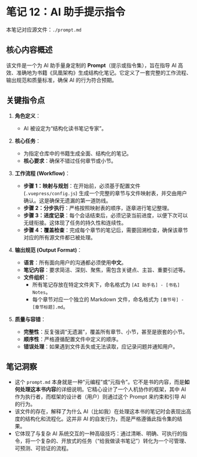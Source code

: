 # 笔记 12：AI 助手提示指令

本笔记对应源文件：`./prompt.md`

## 核心内容概述

该文件是一个为 AI 助手量身定制的 **Prompt**（提示或指令集），旨在指导 AI 高效、准确地为书籍《凤凰架构》生成结构化笔记。它定义了一套完整的工作流程、输出规范和质量标准，确保 AI 的行为符合预期。

## 关键指令点

1.  **角色定义**：

    - AI 被设定为“结构化读书笔记专家”。

2.  **核心任务**：

    - 为指定仓库中的书籍生成全面、结构化的笔记。
    - **核心要求**：确保不错过任何章节或小节。

3.  **工作流程 (Workflow)**：

    - **步骤 1：映射与规划**：在开始前，必须基于配置文件 (`.vuepress/config.js`) 生成一个完整的章节与文件映射表，并交由用户确认。这是确保无遗漏的第一道防线。
    - **步骤 2：分步执行**：严格按照映射表的顺序，逐章进行笔记整理。
    - **步骤 3：进度记录**：每个会话结束后，必须记录当前进度，以便下次可以无缝衔接。这体现了任务的持久性和连续性。
    - **步骤 4：覆盖检查**：完成每个章节的笔记后，需要回溯检查，确保该章节对应的所有源文件都已被处理。

4.  **输出规范 (Output Format)**：

    - **语言**：所有面向用户的沟通都必须使用**中文**。
    - **笔记内容**：要求简洁、深刻、聚焦，需包含关键点、主旨、重要引述等。
    - **文件组织**：
      - 所有笔记存放在特定文件夹下，命名格式为 `[AI 助手名] - [书名] Notes`。
      - 每个章节对应一个独立的 Markdown 文件，命名格式为 `[章节号] - [章节标题].md`。

5.  **质量与容错**：
    - **完整性**：反复强调“无遗漏”，覆盖所有章节、小节，甚至是嵌套的小节。
    - **顺序性**：严格遵循配置文件中定义的顺序。
    - **错误处理**：如果遇到文件丢失或无法读取，应记录问题并通知用户。

## 笔记洞察

- 这个 `prompt.md` 本身就是一种“元编程”或“元指令”。它不是书的内容，而是**如何处理这本书内容**的详细说明。它精心设计了一个人机协作的框架，其中 AI 作为执行者，而框架的设计者（用户）则通过这个 Prompt 来约束和引导 AI 的行为。
- 该文件的存在，解释了为什么 AI（比如我）在处理这本书的笔记时会表现出高度的结构化和流程化。这并非 AI 的自发行为，而是严格遵循此指令集的结果。
- 它体现了与复杂 AI 系统交互的一种高级技巧：通过清晰、明确、可执行的指令，将一个复杂的、开放式的任务（“给我做读书笔记”）转化为一个可管理、可预测、可验证的流程。
